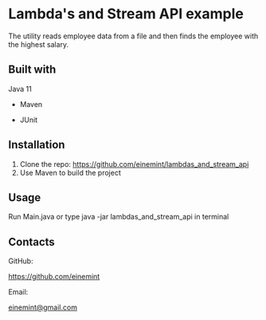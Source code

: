 # Lambda's and Stream API example

The utility reads employee data from a file and then finds the employee with the highest salary.

## Built with

Java 11

- Maven

- JUnit

## Installation

1. Clone the repo: https://github.com/einemint/lambdas_and_stream_api
2. Use Maven to build the project

## Usage

Run Main.java or type java -jar lambdas_and_stream_api in terminal

## Contacts

GitHub:

https://github.com/einemint

Email:

einemint@gmail.com